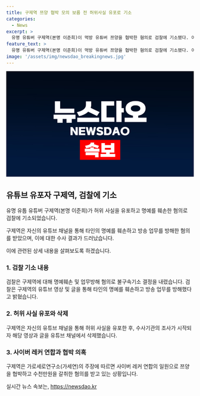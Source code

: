 ```yaml
---
title: 구제역 쯔양 협박 모의 보름 전 허위사실 유포로 기소
categories:
  - News
excerpt: >
  유명 유튜버 구제역(본명 이준희)이 먹방 유튜버 쯔양을 협박한 혐의로 검찰에 기소됐다. 이씨는 쯔양을 과거를 폭로하겠다며 돈을 갈취할 계획을 세우고, 과거엔 다른 유명인들을 향한 명예훼손 혐의로 벌금과 손해배상을 물었다. 현재 2건의 명예훼손 혐의로 재판을 받고 있으며, 피해자는 대위, 독립영화감독, 유튜버 등 총 6명으로 알려져 있다. 이에 대한 논란이 커지고 있으며, 이씨의 행동과 이에 관한 사실들이 계속 조명 받을 전망이다.
feature_text: >
  유명 유튜버 구제역(본명 이준희)이 먹방 유튜버 쯔양을 협박한 혐의로 검찰에 기소됐다. 이씨는 쯔양을 과거를 폭로하겠다며 돈을 갈취할 계획을 세우고, 과거엔 다른 유명인들을 향한 명예훼손 혐의로 벌금과 손해배상을 물었다. 현재 2건의 명예훼손 혐의로 재판을 받고 있으며, 피해자는 대위, 독립영화감독, 유튜버 등 총 6명으로 알려져 있다. 이에 대한 논란이 커지고 있으며, 이씨의 행동과 이에 관한 사실들이 계속 조명 받을 전망이다.
image: '/assets/img/newsdao_breakingnews.jpg'
---
```


<p><img src="/assets/img/newsdao_breakingnews.jpg" alt="cryptoinkorea 속보" /></p>

<h2 data-ke-size="size26">유튜브 유포자 구제역, 검찰에 기소</h2>

<p data-ke-size="size16">유명 유툽 유튜버 구제역(본명 이준희)가 허위 사실을 유포하고 명예를 훼손한 혐의로 검찰에 기소되었습니다.</p>

<p data-ke-size="size16">구제역은 자신의 유튜브 채널을 통해 타인의 명예를 훼손하고 방송 업무를 방해한 혐의를 받았으며, 이에 대한 수사 결과가 드러났습니다.</p>

<p data-ke-size="size16">이에 관련된 상세 내용을 살펴보도록 하겠습니다.</p>

<h3 data-ke-size="size24">1. 검찰 기소 내용</h3>

<p data-ke-size="size16">검찰은 구제역에 대해 명예훼손 및 업무방해 혐의로 불구속기소 결정을 내렸습니다. 검찰은 구제역의 유튜브 영상 및 글을 통해 타인의 명예를 훼손하고 방송 업무를 방해했다고 밝혔습니다.</p>

<h3 data-ke-size="size24">2. 허위 사실 유포와 삭제</h3>

<p data-ke-size="size16">구제역은 자신의 유튜브 채널을 통해 허위 사실을 유포한 후, 수사기관의 조사가 시작되자 해당 영상과 글을 유튜브 채널에서 삭제했습니다.</p>

<h3 data-ke-size="size24">3. 사이버 레커 연합과 협박 의혹</h3>

<p data-ke-size="size16">구제역은 가로세로연구소(가세연)의 주장에 따르면 사이버 레커 연합의 일원으로 쯔양을 협박하고 수천만원을 갈취한 혐의를 받고 있는 상황입니다.</p>
실시간 뉴스 속보는, <a href="https://newsdao.kr" rel="dofollow">https://newsdao.kr</a>


